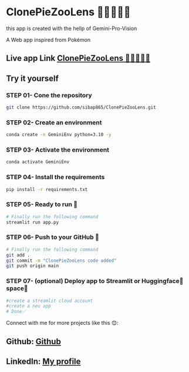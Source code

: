 # ClonePieZooLens 🐯🐘🦜🐍🐜
this app is created with the hellp of Gemini-Pro-Vision

A Web app inspired from Pokémon 
## Live app Link [ClonePieZooLens 🐯🐘🦜🐍🐜](https://clonepiezoolens.streamlit.app/)

## Try it yourself

### STEP 01- Cone the repository
```bash
git clone https://github.com/sibap865/ClonePieZooLens.git
```
### STEP 02- Create an environment
```bash
conda create -n GeminiEnv python=3.10 -y
```
### STEP 03- Activate the environment
```bash
conda activate GeminiEnv
```

### STEP 04- Install the requirements
```bash
pip install -r requirements.txt
```

### STEP 05- Ready to run 🚂
```bash
# Finally run the following command
streamlit run app.py
```
### STEP 06- Push to your GitHub 🚂
```bash
# Finally run the following command
git add .
git commit -m "ClonePieZooLens code added"
git push origin main
```
### STEP 07- (optional) Deploy app to Streamlit or Huggingface🤗 space🚂 
```bash
#create a streamlit cloud account
#create a neu app 
# Done✅
```

Connect with me for more projects like this 😊:
## Github: [Github](https://github.com/sibap865)
## LinkedIn: [My profile](https://www.linkedin.com/in/sibaprasad-naik-behera-98043b1ba/)